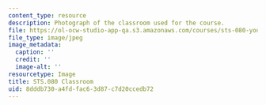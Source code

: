 ```yaml
---
content_type: resource
description: Photograph of the classroom used for the course.
file: https://ol-ocw-studio-app-qa.s3.amazonaws.com/courses/sts-080-youth-political-participation-spring-2016/8dddb730a4fdfac63d87c7d20ccedb72_STS-080-Classroom.jpg
file_type: image/jpeg
image_metadata:
  caption: ''
  credit: ''
  image-alt: ''
resourcetype: Image
title: STS.080 Classroom
uid: 8dddb730-a4fd-fac6-3d87-c7d20ccedb72
---
```

